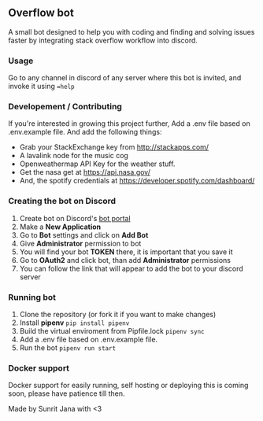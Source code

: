 ## Overflow bot

A small bot designed to help you with coding and finding and solving 
issues faster by integrating stack overflow workflow into discord.

### Usage

Go to any channel in discord of any server where this bot is invited, and 
invoke it using `=help`

### Developement / Contributing

If you're interested in growing this project further,
Add a .env file based on .env.example file. And add the following things:

- Grab your StackExchange key from http://stackapps.com/
- A lavalink node for the music cog
- Openweathermap API Key for the weather stuff.
- Get the nasa get at https://api.nasa.gov/
- And, the spotify credentials at https://developer.spotify.com/dashboard/

### Creating the bot on Discord

1. Create bot on Discord's [bot portal](https://discord.com/developers/applications/)
2. Make a **New Application**
3. Go to **Bot** settings and click on **Add Bot**
4. Give **Administrator** permission to bot
5. You will find your bot **TOKEN** there, it is important that you save it
6. Go to **OAuth2** and click bot, than add **Administrator** permissions
7. You can follow the link that will appear to add the bot to your discord server

### Running bot

1. Clone the repository (or fork it if you want to make changes)
2. Install **pipenv** `pip install pipenv`
3. Build the virtual enviroment from Pipfile.lock `pipenv sync`
4. Add a .env file based on .env.example file.
6. Run the bot `pipenv run start`

### Docker support

Docker support for easily running, self hosting or deploying this is coming soon, please have patience till then.

Made by Sunrit Jana with <3
